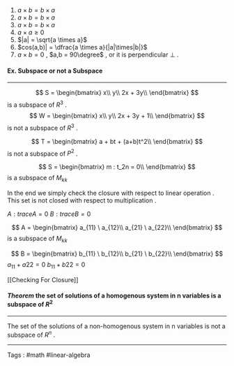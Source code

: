 1) $a \times b = b \times a$ 
2) $a \times b = b \times a$ 
3) $a \times b = b \times a$ 
4) $a \times a \geq 0$  
5) $|a| = \sqrt{a \times a}$  
6) $cos(a,b)| = \dfrac{a \times a}{|a|\times|b|}$  
7) $a \times b = 0$  , $a,b = 90\degree$  , or it is perpendicular $\bot$ . 

#### Ex. Subspace or not a Subspace
____
$$ S =
\begin{bmatrix} 
	x\\
	y\\
	2x + 3y\\
	\end{bmatrix}
$$ is a subspace of $R^3$ . 
$$ W =
\begin{bmatrix} 
	x\\
	y\\
	2x + 3y + 1\\
	\end{bmatrix}
$$ is not a subspace of $R^3$ . 

$$ T =
\begin{bmatrix} 
	a + bt + (a+b)t^2\\
	\end{bmatrix}
$$ is not a subspace of $P^2$ . 

$$ S =
\begin{bmatrix} 
	m : t_2n = 0\\
	\end{bmatrix}
$$ is a subspace of $M_{kk}$

In the end we simply check the closure with respect to linear operation . This set is not closed with respect to multiplication . 

$A : trace A = 0$
$B : trace B = 0$

$$ A =
\begin{bmatrix} 
	a_{11} \ a_{12}\\
	a_{21} \ a_{22}\\
	\end{bmatrix}
$$ is a subspace of $M_{kk}$

$$ B =
\begin{bmatrix} 
	b_{11} \ b_{12}\\
	b_{21} \ b_{22}\\
	\end{bmatrix}
$$ $a_{11}  + a{22} = 0$ 
 $b_{11}  + b{22} = 0$ 

[[Checking For Closure]] 


#### _Theorem_ the set of solutions of a homogenous system in n variables is a subspace of $R^2$ 
___
The set of the solutions of a non-homogenous system in n variables is not a subspace of $R^n$ . 
____

Tags : #math #linear-algebra